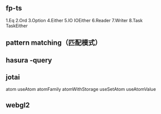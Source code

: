 ## fp-ts

1.Eq
2.Ord
3.Option
4.Either
5.IO IOEither
6.Reader
7.Writer
8.Task TaskEither

## pattern matching（匹配模式）

## hasura -query

## jotai

atom
useAtom
atomFamily
atomWithStorage
useSetAtom
useAtomValue

## webgl2
